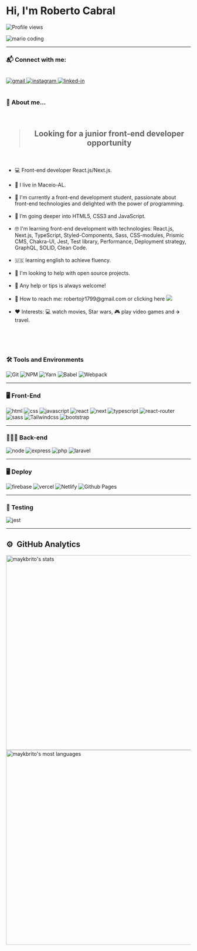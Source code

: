 <h1 align="left">Hi, I'm Roberto Cabral</h1>
<p align="left"> <img src="https://komarev.com/ghpvc/?username=betolarbac&color=yellow" alt="Profile views" /> </p>

<div>
  <img
    src="https://i.imgur.com/1ZvVkDc.gif" 
    alt="mario coding"
    />
</div>

---

<!--*************** Contact ***************-->
<div>
  <h3>
    📬 Connect with me:
  </h3>
  <br />
  
  <a href="mailto:robertojr1799@gmail.com" target="_blank">
    <img 
      src="https://img.shields.io/badge/Gmail-D14836?style=for-the-badge&amp;logo=Gmail&amp;logoColor=white" alt="gmail">
  </a>
  <a href="https://www.instagram.com/betocbl/" target="_blank">
    <img 
      src="https://img.shields.io/badge/Instagram-E4405F?style=for-the-badge&amp;logo=instagram&amp;logoColor=white" 
      alt="instagram">
  </a>
  <a href="https://www.linkedin.com/in/roberto-larbac/" target="_blank">
    <img 
      src="https://img.shields.io/badge/Linkedin-0077B5?style=for-the-badge&amp;logo=LinkedIn&amp;logoColor=white" 
      alt="linked-in">
  </a>
</div>

<br />

<h3>🚀 About me...</h3>
<br />
<div>
  <h2 align="center"><blockquote>Looking for a junior front-end developer opportunity</blockquote></h2>
  <br />
  <ul>
    <li>💻 Front-end developer React.js/Next.js.</li><br/>
    <li>📌 I live in Maceio-AL.</li><br/>
    <li>🔭 I'm currently a front-end development student, passionate about front-end technologies and delighted with the power of programming.</li><br/>
    <li>🌱 I’m going deeper into HTML5, CSS3 and JavaScript.</li><br/>
    <li>🤓 I'm learning front-end development with technologies: React.js, Next.js, TypeScript, Styled-Components, Sass, CSS-modules, Prismic CMS, Chakra-UI, Jest, Test library, Performance, Deployment strategy, GraphQL, SOLID, Clean Code.</li><br/>
    <!-- <li>💬 Ask me about HTML5 and CSS3.</li> -->
    <li>🇺🇸 learning english to achieve fluency.</li><br/>
    <li>🤔 I'm looking to help with open source projects.</li><br/>
    <li>💬 Any help or tips is always welcome!</li><br/>
    <li>📩 How to reach me: robertojr1799@gmail.com or clicking here <a href = "mailto:robertojr1799@gmail.com"><img src="https://img.shields.io/badge/-Gmail-c14438?style=flat-square&logo=Gmail&logoColor=white&link=mailto:marcelo.rafael.goncalves@gmail.com&longCache=true" target="_blank"></a></li><br/>
    <li>❤️ Interests: 💻 watch movies, Star wars, 🎮 play video games and ✈️ travel.</li><br/>
  </ul>
</div>

<br><br>

<!--*************** Skills ***************-->

<h3>🛠️ Tools and Environments</h3>
<div>
  <img 
    src="https://img.shields.io/badge/Git-F05032.svg?style=for-the-badge&logo=git&logoColor=white"
    alt="Git" />
  <img 
    src="https://img.shields.io/badge/NPM-CB3837.svg?style=for-the-badge&logo=npm&logoColor=white" 
    alt="NPM" />
  <img 
    src="https://img.shields.io/badge/Yarn-2C8EBB.svg?style=for-the-badge&logo=yarn&logoColor=white" 
    alt="Yarn" />
  <img 
    src="https://img.shields.io/badge/babel-FCDF3F.svg?style=for-the-badge&logo=babel&logoColor=white" 
    alt="Babel" />
  <img 
    src="https://img.shields.io/badge/webpack-2C8EBB.svg?style=for-the-badge&logo=webpack&logoColor=white" 
    alt="Webpack" />
</div>

---

<!--*************** Front-end ***************-->

<h3>🖥️ Front-End</h3>
<div>
  <img 
    src="https://img.shields.io/badge/HTML5-E34F26?style=for-the-badge&amp;logo=html5&amp;logoColor=white" 
    alt="html">
  <img 
    src="https://img.shields.io/badge/CSS3-1572B6?style=for-the-badge&amp;logo=css3&amp;logoColor=white" 
    alt="css">
  <img 
    src="https://img.shields.io/badge/JavaScript-323330?style=for-the-badge&amp;logo=javascript&amp;logoColor=F7DF1E" 
    alt="javascript">
  <img 
    src="https://img.shields.io/badge/React-0D0627?style=for-the-badge&amp;logo=react&amp;logoColor=61DAFB" 
    alt="react">
  <img 
    src="https://img.shields.io/badge/Next-000000?style=for-the-badge&amp;logo=nextdotjs&amp;logoColor=FFFFFF" 
    alt="next">
  <img 
    src="https://img.shields.io/badge/TypeScript-3178C6?style=for-the-badge&amp;logo=typescript&amp;logoColor=white" 
    alt="typescript">
  <img 
    src="https://img.shields.io/badge/React_Router-CA4245?style=for-the-badge&amp;logo=react-router&amp;logoColor=white" 
    alt="react-router">
  <img 
    src="https://img.shields.io/badge/Sass-CF649A?style=for-the-badge&amp;logo=sass&amp;logoColor=white" 
    alt="sass">
  <img 
    src="https://img.shields.io/badge/Tailwind-06B6D4?style=for-the-badge&amp;logo=tailwindcss&amp;logoColor=white" 
    alt="Tailwindcss"> 
  <img 
    src="https://img.shields.io/badge/BootStrap-6E42A2?style=for-the-badge&amp;logo=bootstrap&amp;logoColor=white" 
    alt="bootstrap">

</div>

---

<!--*************** Back-end ***************-->

<h3>👨🏿‍💻 Back-end</h3>
<div>
  <img 
    src="https://img.shields.io/badge/Node.js-43853D?style=for-the-badge&logo=node.js&logoColor=white" 
    alt="node">
  <img 
    src="https://img.shields.io/badge/Express.js-404D59?style=for-the-badge" 
    alt="express">
  <img 
    src="https://img.shields.io/badge/PHP-777BB4?style=for-the-badge&logo=php&logoColor=white" 
    alt="php">
  <img 
    src="https://img.shields.io/badge/Laravel-FF2D20?style=for-the-badge&logo=laravel&logoColor=white" 
    alt="laravel">
</div>

---

<!--*************** Deploy ***************-->

<h3>🖥️ Deploy</h3>
<div>
  <img 
    src="https://img.shields.io/badge/Firebase-ffaa00?style=for-the-badge&amp;logo=Firebase&amp;logoColor=white" 
    alt="firebase">
  <img 
    src="https://img.shields.io/badge/Vercel-000000?style=for-the-badge&amp;logo=Vercel&amp;logoColor=white" 
    alt="vercel">
  <img 
    src="https://img.shields.io/badge/Netlify-30C8C9?style=for-the-badge&amp;logo=netlify&amp;logoColor=white" 
    alt="Netlify">
  <img 
    src="https://img.shields.io/badge/Github Pages-222222?style=for-the-badge&amp;logo=github&amp;logoColor=white" 
    alt="Github Pages">
</div>

---

<!--*************** Testing ***************-->

<h3>🧪 Testing</h3>
<div>
  <img 
    src="https://img.shields.io/badge/Jest-94404D?style=for-the-badge&amp;logo=jest&amp;logoColor=white" 
    alt="jest">

---


## ⚙️ &nbsp;GitHub Analytics

<p align="left">
<img width="530em" src="https://github-readme-stats.vercel.app/api?username=betolarbac&show_icons=true&theme=vision-friendly-dark" alt="maykbrito's stats"/>
<img width="530em" src="https://github-readme-stats.vercel.app/api/top-langs/?username=betolarbac&layout=compact&theme=vision-friendly-dark" alt="maykbrito's most languages"/>
</p>

<br><br>






<!--
**betolarbac/betolarbac** is a ✨ _special_ ✨ repository because its `README.md` (this file) appears on your GitHub profile.

Here are some ideas to get you started:

- 🔭 I’m currently working on ...
- 🌱 I’m currently learning ...
- 👯 I’m looking to collaborate on ...
- 🤔 I’m looking for help with ...
- 💬 Ask me about ...
- 📫 How to reach me: ...
- 😄 Pronouns: ...
- ⚡ Fun fact: ...
-->
